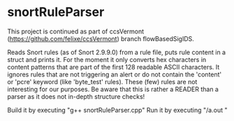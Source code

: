# snortRuleParser

This project is continued as part of ccsVermont (https://github.com/felixe/ccsVermont) branch flowBasedSigIDS.

Reads Snort rules (as of Snort 2.9.9.0) from a rule file, puts rule content in a struct and prints it.
For the moment it only converts hex characters in content patterns that are part of the first 128 readable ASCII characters.
It ignores rules that are not triggering an alert or do not contain the 'content' or 'pcre' keyword (like 'byte_test' rules). These (few) rules are not interesting for our purposes.
Be aware that this is rather a READER than a parser as it does not in-depth structure checks!

Build it by executing "g++ snortRuleParser.cpp"
Run it by executing "/a.out <snortRuleFile>"
